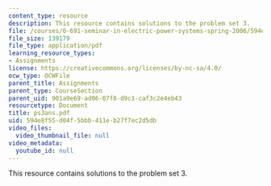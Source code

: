 ```yaml
---
content_type: resource
description: This resource contains solutions to the problem set 3.
file: /courses/6-691-seminar-in-electric-power-systems-spring-2006/594e8f55d04f5bbb411eb27f7ec2d5db_ps3ans.pdf
file_size: 139179
file_type: application/pdf
learning_resource_types:
- Assignments
license: https://creativecommons.org/licenses/by-nc-sa/4.0/
ocw_type: OCWFile
parent_title: Assignments
parent_type: CourseSection
parent_uid: 901a9e69-ad06-07f8-d9c1-caf3c2e4eb43
resourcetype: Document
title: ps3ans.pdf
uid: 594e8f55-d04f-5bbb-411e-b27f7ec2d5db
video_files:
  video_thumbnail_file: null
video_metadata:
  youtube_id: null
---
```

This resource contains solutions to the problem set 3.